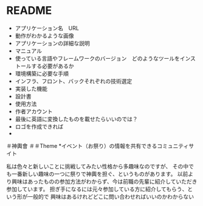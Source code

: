 # README

* アプリケーション名　URL
* 動作がわかるような画像
* アプリケーションの詳細な説明
* マニュアル
* 使っている言語やフレームワークのバージョン　どのようなツールをインストールする必要があるか
* 環境構築に必要な手順
* インフラ、フロント、バックそれぞれの技術選定
* 実装した機能
* 設計書
* 使用方法
* 作者アカウント
* 最後に英語に変換したものを載せたらいいのでは？
* ロゴを作成できれば
* 
＃神輿會
＃＃Theme
*イベント（お祭り）の情報を共有できるコミュニティサイト

私は色々と新しいことに挑戦してみたい性格から多趣味なのですが、
その中でも一番新しい趣味の一つに祭りで神輿を担ぐ、というものがあります。
以前より興味はあったものの参加方法がわからず、今は前職の先輩に紹介していただき参加しています。
担ぎ手になるには元々参加している方に紹介してもらう、という形が一般的で
興味はあるけれどどこに問い合わせればいいのかわからない

